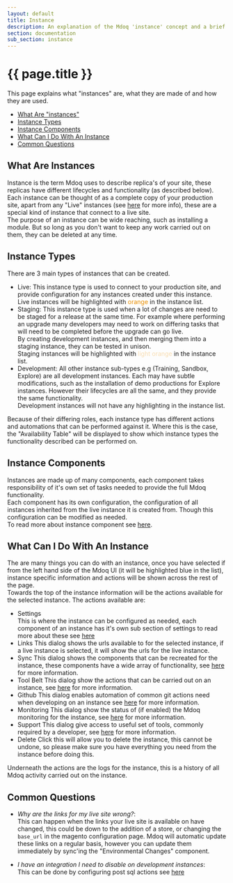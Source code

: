 ```yaml
---
layout: default
title: Instance
description: An explanation of the Mdoq 'instance' concept and a brief overview
section: documentation
sub_section: instance
---
```


# {{ page.title }}
This page explains what "instances" are, what they are made of and how they are used.

- [What Are "instances"](#what-are-instances)
- [Instance Types](#instance-types)
- [Instance Components](#instance-components)
- [What Can I Do With An Instance](#what-can-do-with-an-instance)
- [Common Questions](#common-questions)

## What Are Instances
Instance is the term Mdoq uses to describe replica's of your site, these replicas have different lifecycles and functionality (as described below).  
Each instance can be thought of as a complete copy of your production site, apart from any "Live" instances (see [here](#instance-types) for more info), these are a special kind of instance that connect to a live site.  
The purpose of an instance can be wide reaching, such as installing a module. But so long as you don't want to keep any work carried out on them, they can be deleted at any time. 

## Instance Types
There are 3 main types of instances that can be created.  
- Live:
  This instance type is used to connect to your production site, and provide configuration for any instances created under this instance.  
  Live instances will be highlighted with <span style="color: #e88e00">orange</span> in the instance list.
- Staging:
  This instance type is used when a lot of changes are need to be staged for a release at the same time. For example where performing an upgrade many developers may need to work on differing tasks that will need to be completed before the upgrade can go live.  
  By creating development instances, and then merging them into a staging instance, they can be tested in unison.  
  Staging instances will be highlighted with <span style="color: #f8ddb2">light orange</span> in the instance list.
- Development:
  All other instance sub-types e.g (Training, Sandbox, Explore) are all development instances. Each may have subtle modifications, such as the installation of demo productions for Explore instances. 
  However their lifecycles are all the same, and they provide the same functionality.  
  Development instances will not have any highlighting in the instance list.
  
Because of their differing roles, each instance type has different actions and automations that can be performed against it. Where this is the case, the "Availability Table" will be displayed to show which instance types the functionality described can be performed on.

## Instance Components
Instances are made up of many components, each component takes responsibility of it's own set of tasks needed to provide the full Mdoq functionality.  
Each component has its own configuration, the configuration of all instances inherited from the live instance it is created from. Though this configuration can be modified as needed.  
To read more about instance component see [here](/documentation/instance/support.html).

## What Can I Do With An Instance
The are many things you can do with an instance, once you have selected if from the left hand side of the Mdoq UI (it will be highlighted blue in the list), instance specific information and actions will be 
shown across the rest of the page.  
Towards the top of the instance information will be the actions available for the selected instance. The actions available are:  
- Settings  
  This is where the instance can be configured as needed, each component of an instance has it's own sub section of settings to read more about these see [here](/documentation/instance/components.html)  
- Links
  This dialog shows the urls available to for the selected instance, if a live instance is selected, it will show the urls for the live instance.
- Sync
  This dialog shows the components that can be recreated for the instance, these components have a wide array of functionality, see [here](#instance-components) for more information.
- Tool Belt
  This dialog show the actions that can be carried out on an instance, see [here](/documentation/instance/tool-belt.html) for more information.  
- Github
  This dialog enables automation of common git actions need when developing on an instance see [here](/documentation/instance/github.html) for more information.
- Monitoring
  This dialog show the status of (if enabled) the Mdoq monitoring for the instance, see [here](/documentation/instance/monitoring.html) for more information.
- Support
  This dialog give access to useful set of tools, commonly required by a developer, see [here](/documentation/instance/support.html) for more information.
- Delete
  Click this will allow you to delete the instance, this cannot be undone, so please make sure you have everything you need from the instance before doing this.
  
  
Underneath the actions are the logs for the instance, this is a history of all Mdoq activity carried out on the instance.
  

## Common Questions
- *Why are the links for my live site wrong?*:  
  This can happen when the links your live site is available on have changed, this could be down to the addition of a store, or changing the `base_url` in the magento configuration page. 
  Mdoq will automatic update these links on a regular basis, however you can update them immediately by sync'ing the "Environmental Changes" component.

- *I have an integration I need to disable on development instances*:  
  This can be done by configuring post sql actions see [here](/documentation/instance/components.html)